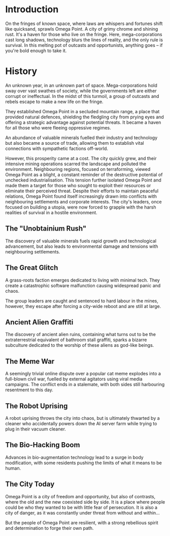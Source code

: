 # Introduction

On the fringes of known space, where laws are whispers and fortunes shift like quicksand, sprawls Omega Point. A city of grimy chrome and shining rust. It's a haven for those who live on the fringe. Here, mega-corporations cast long shadows, technology blurs the lines of reality, and the only rule is survival. In this melting pot of outcasts and opportunists, anything goes – if you're bold enough to take it.

# History

An unknown year, in an unknown part of space. Mega-corporations hold sway over vast swathes of society, while the governments left are either corrupt or ineffectual. In the midst of this turmoil, a group of outcasts and rebels escape to make a new life on the fringe. 

They established Omega Point in a secluded mountain range, a place that provided natural defences, shielding the fledgling city from prying eyes and offering a strategic advantage against potential threats. It became a haven for all those who were fleeing oppressive regimes. 

An abundance of valuable minerals fuelled their industry and technology but also became a source of trade, allowing them to establish vital connections with sympathetic factions off-world.

However, this prosperity came at a cost. The city quickly grew, and their intensive mining operations scarred the landscape and polluted the environment. Neighbouring regions, focused on terraforming, viewed Omega Point as a blight, a constant reminder of the destructive potential of unchecked industrialisation. This tension further isolated Omega Point and made them a target for those who sought to exploit their resources or eliminate their perceived threat. Despite their efforts to maintain peaceful relations, Omega Point found itself increasingly drawn into conflicts with neighbouring settlements and corporate interests. The city's leaders, once focused on building a utopia, were now forced to grapple with the harsh realities of survival in a hostile environment. 

## The "Unobtainium Rush"

The discovery of valuable minerals fuels rapid growth and technological advancement, but also leads to environmental damage and tensions with neighbouring settlements. 

## The Great Glitch

A grass-roots faction emerges dedicated to living with minimal tech. They create a catastrophic software malfunction causing widespread panic and chaos.

The group leaders are caught and sentenced to hard labour in the mines, however, they escape after forcing a city-wide reboot and are still at large. 

## Ancient Alien Graffiti

The discovery of ancient alien ruins, containing what turns out to be the extraterrestrial equivalent of bathroom stall graffiti, sparks a bizarre subculture dedicated to the worship of these aliens as god-like beings. 

## The Meme War

A seemingly trivial online dispute over a popular cat meme explodes into a full-blown civil war, fuelled by external agitators using viral media campaigns. The conflict ends in a stalemate, with both sides still harbouring resentment to this day. 

## The Robot Uprising

A robot uprising throws the city into chaos, but is ultimately thwarted by a cleaner who accidentally powers down the AI server farm while trying to plug in their vacuum cleaner. 

## The Bio-Hacking Boom

Advances in bio-augmentation technology lead to a surge in body modification, with some residents pushing the limits of what it means to be human.

## The City Today

Omega Point is a city of freedom and opportunity, but also of contrasts, where the old and the new coexisted side by side. It is a place where people could be who they wanted to be with little fear of persecution. It is also a city of danger, as it was constantly under threat from without and within…

But the people of Omega Point are resilient, with a strong rebellious spirit and determination to forge their own path.